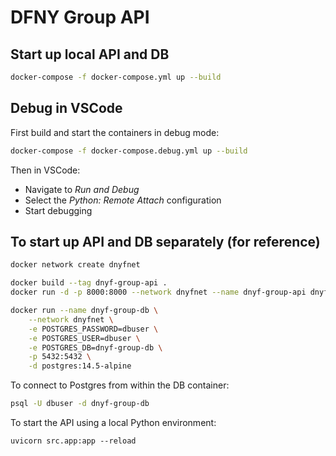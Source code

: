 # DFNY Group API

## Start up local API and DB

```bash
docker-compose -f docker-compose.yml up --build
```

## Debug in VSCode

First build and start the containers in debug mode:

```bash
docker-compose -f docker-compose.debug.yml up --build
```

Then in VSCode:
- Navigate to *Run and Debug*
- Select the *Python: Remote Attach* configuration
- Start debugging

## To start up API and DB separately (for reference)

```bash
docker network create dnyfnet
```

```bash
docker build --tag dnyf-group-api .
docker run -d -p 8000:8000 --network dnyfnet --name dnyf-group-api dnyf-group-api
```

```bash
docker run --name dnyf-group-db \
    --network dnyfnet \
    -e POSTGRES_PASSWORD=dbuser \
    -e POSTGRES_USER=dbuser \
    -e POSTGRES_DB=dnyf-group-db \
    -p 5432:5432 \
    -d postgres:14.5-alpine
```

To connect to Postgres from within the DB container:

```bash
psql -U dbuser -d dnyf-group-db
```

To start the API using a local Python environment:

```
uvicorn src.app:app --reload
```
